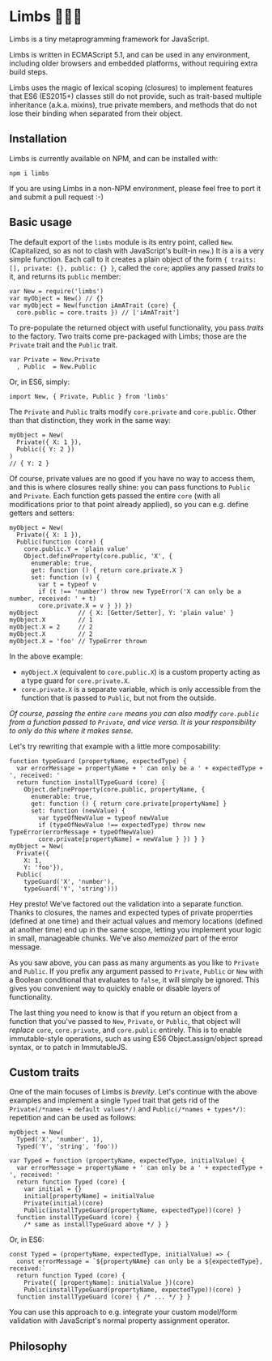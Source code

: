 # Limbs 👊💥💫

Limbs is a tiny metaprogramming framework for JavaScript.

Limbs is written in ECMAScript 5.1, and can be used in any environment,
including older browsers and embedded platforms, without requiring extra build
steps.

Limbs uses the magic of lexical scoping (closures) to implement features that
ES6 (ES2015+) classes still do not provide, such as trait-based multiple
inheritance (a.k.a. mixins), true private members, and methods that do not lose
their binding when separated from their object.

## Installation

Limbs is currently available on NPM, and can be installed with:

```
npm i limbs
```

If you are using Limbs in a non-NPM environment, please feel free to port it
and submit a pull request :-)

## Basic usage

The default export of the `limbs` module is its entry point, called `New`.
(Capitalized, so as not to clash with JavaScript's built-in `new`.)
It is a is a very simple function. Each call to it creates a plain object of the
form `{ traits: [], private: {}, public: {} }`, called the `core`; applies any
passed _traits_ to it, and returns its `public` member:

```
var New = require('limbs')
var myObject = New() // {}
var myObject = New(function iAmATrait (core) {
  core.public = core.traits }) // ['iAmATrait']
```

To pre-populate the returned object with useful functionality, you pass _traits_
to the factory. Two traits come pre-packaged with Limbs; those are the `Private`
trait and the `Public` trait.

```
var Private = New.Private
  , Public  = New.Public
```

Or, in ES6, simply:

```
import New, { Private, Public } from 'limbs'
```

The `Private` and `Public` traits modify `core.private` and `core.public`.
Other than that distinction, they work in the same way:

```
myObject = New(
  Private({ X: 1 }),
  Public({ Y: 2 })
)
// { Y: 2 }
```

Of course, private values are no good if you have no way to access them, and
this is where closures really shine: you can pass functions to `Public` and
`Private`. Each function gets passed the entire `core` (with all modifications
prior to that point already applied), so you can e.g. define getters and setters:

```
myObject = New(
  Private({ X: 1 }),
  Public(function (core) {
    core.public.Y = 'plain value'
    Object.defineProperty(core.public, 'X', {
      enumerable: true,
      get: function () { return core.private.X }
      set: function (v) {
        var t = typeof v
        if (t !== 'number') throw new TypeError('X can only be a number, received: ' + t)
        core.private.X = v } }) })
myObject           // { X: [Getter/Setter], Y: 'plain value' }
myObject.X         // 1
myObject.X = 2     // 2
myObject.X         // 2
myObject.X = 'foo' // TypeError thrown
```

In the above example:
* `myObject.X` (equivalent to `core.public.X`) is a custom property acting as a
  type guard for `core.private.X`.
* `core.private.X` is a separate variable, which is only accessible from the
  function that is passed to `Public`, but not from the outside.

_Of course, passing the entire `core` means you can also modify `core.public`
from a function passed to `Private`, and vice versa. It is your responsibility
to only do this where it makes sense._

Let's try rewriting that example with a little more composability:

```
function typeGuard (propertyName, expectedType) {
  var errorMessage = propertyName + ' can only be a ' + expectedType + ', received: '
  return function installTypeGuard (core) {
    Object.defineProperty(core.public, propertyName, {
      enumerable: true,
      get: function () { return core.private[propertyName] }
      set: function (newValue) {
        var typeOfNewValue = typeof newValue
        if (typeOfNewValue !== expectedType) throw new TypeError(errorMessage + typeOfNewValue)
        core.private[propertyName] = newValue } }) } }
myObject = New(
  Private({
    X: 1,
    Y: 'foo'}),
  Public(
    typeGuard('X', 'number'),
    typeGuard('Y', 'string')))
```

Hey presto! We've factored out the validation into a separate function. Thanks
to closures, the names and expected types of private properrties (defined at
one time) and their actual values and memory locations (defined at another time)
end up in the same scope, letting you implement your logic in small, manageable
chunks. We've also _memoized_ part of the error message.

As you saw above, you can pass as many arguments as you like to `Private` and
`Public`. If you prefix any argument passed to `Private`, `Public` or `New` with
a Boolean conditional that evaluates to `false`, it will simply be ignored.
This gives you convenient way to quickly enable or disable layers of functionality.

The last thing you need to know is that if you return an object from a function
that you've passed to `New`, `Private`, or `Public`, that object will _replace_
`core`, `core.private`, and `core.public` entirely. This is to enable
immutable-style operations, such as using ES6 Object.assign/object spread
syntax, or to patch in ImmutableJS.

## Custom traits

One of the main focuses of Limbs is _brevity_. Let's continue with the above
examples and implement a single `Typed` trait that gets rid of the
`Private(/*names + default values*/)` and `Public(/*names + types*/)`:
repetition and can be used as follows:

```
myObject = New(
  Typed('X', 'number', 1),
  Typed('Y', 'string', 'foo'))
```

```
var Typed = function (propertyName, expectedType, initialValue) {
  var errorMessage = propertyName + ' can only be a ' + expectedType + ', received: '
  return function Typed (core) {
    var initial = {}
    initial[propertyName] = initialValue
    Private(initial)(core)
    Public(installTypeGuard(propertyName, expectedType))(core) }
  function installTypeGuard (core) {
    /* same as installTypeGuard above */ } }
```

Or, in ES6:

```
const Typed = (propertyName, expectedType, initialValue) => {
  const errorMessage = `${propertyNAme} can only be a ${expectedType}, received:`
  return function Typed (core) {
    Private({ [propertyName]: initialValue })(core)
    Public(installTypeGuard(propertyName, expectedType))(core) }
  function installTypeGuard (core) { /* ... */ } }
```

You can use this approach to e.g. integrate your custom model/form validation
with JavaScript's normal property assignment operator.

## Philosophy
